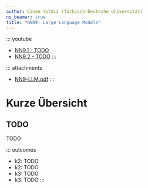 ```yaml
---
author: Canan Yıldız (Türkisch-Deutsche Universität)
no_beamer: true
title: "NN09: Large Language Models"
---
```


::: youtube
-   [NN9.1 - TODO](https://youtu.be/TODO)
-   [NN9.2 - TODO](https://youtu.be/TODO)
:::

::: attachments
-   [NN9-LLM.pdf](files/NN9-LLM.pdf)
:::

# Kurze Übersicht

## TODO

TODO

::: outcomes
-   k2: TODO
-   k2: TODO
-   k3: TODO
-   k3: TODO
:::
